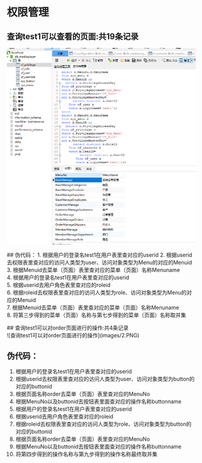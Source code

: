 # 权限管理</br>
## 查询test1可以查看的页面:共19条记录  
![查询test1可以查看的页面](images/1.PNG)  
<p></p>
## 伪代码：
1.	根据用户的登录名test1在用户表里查对应的userid  
2.	根据userid去权限表里查对应的访问人类型为user、访问对象类型为Menu的对应的Menuid  
3.	根据Menuid去菜单（页面）表里查对应的菜单（页面）名称Menuname</br>
4.	 根据用户的登录名test1在用户表里查对应的userid</br>
5.	根据userid去用户角色表里查对应的roleid</br>
6.	根据roleid去权限表里查对应的访问人类型为role、访问对象类型为Menu的对应的Menuid</br>
7.	根据Menuid去菜单（页面）表里查对应的菜单（页面）名称Menuname</br>
8.	将第三步得到的菜单（页面）名称与第七步得到的菜单（页面）名称取并集</br>
<p></p>
<p></p>
## 查询test1可以对order页面进行的操作:共4条记录</br>
![查询test1可以对order页面进行的操作](images/2.PNG)
<p></p>

## 伪代码：  
1.	根据用户的登录名test1在用户表里查对应的userid  
2.	根据userid去权限表里查对应的访问人类型为user、访问对象类型为button的对应的buttonid</br>
3.	根据页面名称order去菜单（页面）表里查对应的MenuNo</br>
4.	根据MenuNo以及buttonid去按钮表里面查对应的操作名称buttonname</br>
5.	根据用户的登录名test1在用户表里查对应的userid</br>
6.	根据userid去用户角色表里查对应的roleid</br>
7.	根据roleid去权限表里查对应的访问人类型为role、访问对象类型为button的对应的buttonid</br>
8.	根据页面名称order去菜单（页面）表里查对应的MenuNo</br>
9.	根据MenuNo以及buttonid去按钮表里面查对应的操作名称buttonname</br>
10.	将第四步得到的操作名称与第九步得到的操作名称最终取并集</br>


